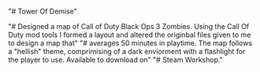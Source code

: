 "# Tower Of Demise" 

"# Designed a map of Call of Duty Black Ops 3 Zombies. Using the Call Of Duty mod tools I formed a layout and altered the originbal files given to me to design a map that" 
"# averages 50 minutes in playtime. The map follows a "hellish" theme, comprimising of a dark enviorment with a flashlight for the player to use. Available to download on" 
"# Steam Workshop." 

